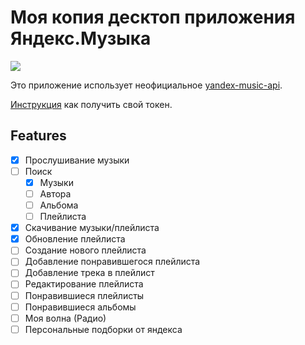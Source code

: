 # Моя копия десктоп приложения Яндекс.Музыка

<img src="https://i.ibb.co/W3w7GX9/yandex-music.png">

Это приложение использует неофициальное [yandex-music-api](https://github.com/MarshalX/yandex-music-api).

[Инструкция](https://yandex-music.readthedocs.io/en/main/token.html) как получить свой токен.

## Features
- [X] Прослушивание музыки
- [ ] Поиск
    - [X] Музыки
    - [ ] Автора
    - [ ] Альбома
    - [ ] Плейлиста
- [X] Скачивание музыки/плейлиста
- [X] Обновление плейлиста
- [ ] Создание нового плейлиста
- [ ] Добавление понравившегося плейлиста
- [ ] Добавление трека в плейлист
- [ ] Редактирование плейлиста
- [ ] Понравившиеся плейлисты
- [ ] Понравившиеся альбомы
- [ ] Моя волна (Радио)
- [ ] Персональные подборки от яндекса
